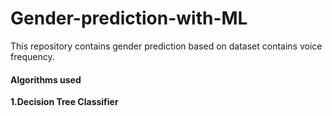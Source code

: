 # Gender-prediction-with-ML
<p>
This repository contains gender prediction based on dataset contains voice frequency. 
</p>
<h4>Algorithms used </h4>
<p>
  <b>1.Decision Tree Classifier 
</p>
